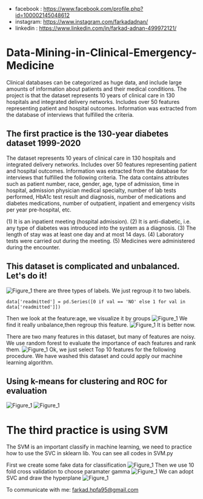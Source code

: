 * facebook : https://www.facebook.com/profile.php?id=100002145048612
* instagram:  https://www.instagram.com/farkadadnan/
* linkedin : https://www.linkedin.com/in/farkad-adnan-499972121/

# Data-Mining-in-Clinical-Emergency-Medicine
Clinical databases can be categorized as huge data, and include large amounts of information about patients and their medical conditions. The project is that the dataset represents 10 years of clinical care in 130 hospitals and integrated delivery networks. Includes over 50 features representing patient and hospital outcomes. Information was extracted from the database of interviews that fulfilled the criteria.

## The first practice is the 130-year diabetes dataset 1999-2020
The dataset represents 10 years of clinical care in 130 hospitals and integrated delivery networks. Includes over 50 features representing patient and hospital outcomes. Information was extracted from the database for interviews that fulfilled the following criteria. The data contains attributes such as patient number, race, gender, age, type of admission, time in hospital, admission physician medical specialty, number of lab tests performed, HbA1c test result and diagnosis, number of medications and diabetes medications, number of outpatient, inpatient and emergency visits per year pre-hospital, etc.

(1) It is an inpatient meeting (hospital admission).
(2) It is anti-diabetic, i.e. any type of diabetes was introduced into the system as a diagnosis.
(3) The length of stay was at least one day and at most 14 days.
(4) Laboratory tests were carried out during the meeting.
(5) Medicines were administered during the encounter.

## This dataset is complicated and unbalanced. Let's do it!
![Figure_1](https://user-images.githubusercontent.com/35774039/143790736-3258785b-c08d-427d-be2b-70de77caba44.png)
there are three types of labels. We just regroup it to two labels.

`data['readmitted'] = pd.Series([0 if val == 'NO' else 1 for val in data['readmitted']])` 

Then we look at the feature:age, we visualize it by groups
![Figure_1](https://user-images.githubusercontent.com/35774039/143790760-61ccb5f6-6069-45ef-a1d3-1e3b9a9e0e6e.png)
We find it really unbalance,then regroup this feature.
![Figure_1](https://user-images.githubusercontent.com/35774039/143790782-1fbe636c-5dab-432b-a6a5-c7ff97e29110.png)
It is better now.

There are two many features in this dataset, but many of features are noisy. We use random forest to evaluate the importance of each features and rank them.
![Figure_1](https://user-images.githubusercontent.com/35774039/143790805-350d8b99-0944-46f8-9517-2ea59682f688.png)
Ok, we just select Top 10 features for the following procedure. We have washed this dataset and could apply our machine learning algorithm.

## Using k-means for clustering and ROC for evaluation
![Figure_1](https://user-images.githubusercontent.com/35774039/143790822-ba84e7ac-9bb8-4959-8b6a-6dfb7ed764ac.png)
![Figure_1](https://user-images.githubusercontent.com/35774039/143790838-0011a695-3d3d-4ce3-bb4e-1c916aa01ec9.png)


# The third practice is using SVM
The SVM is an important classify in machine learning, we need to practice how to use the SVC in sklearn lib. You can see all codes in SVM.py

First we create some fake data for classification
![Figure_1](https://user-images.githubusercontent.com/35774039/143791003-8659b991-2817-4b39-be45-c0fbae6645cd.png)
Then we use 10 fold cross validation to choose paramater gamma
![Figure_1](https://user-images.githubusercontent.com/35774039/143791022-df4daed1-19b1-4383-b2fc-68969f147b8a.png)
We can adopt SVC and draw the hyperplane
![Figure_1](https://user-images.githubusercontent.com/35774039/143791026-bbc407ad-476b-4209-82a7-a18a9013bb57.png)

To communicate with me:
 farkad.hpfa95@gmail.com




